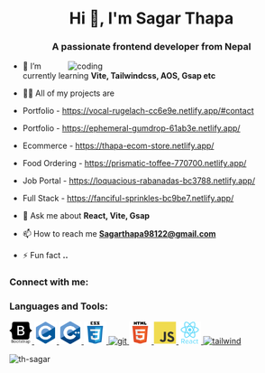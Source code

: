 

<h1 align="center">Hi 👋, I'm Sagar Thapa</h1>
<h3 align="center">A passionate frontend developer from Nepal</h3>


<img align="right" alt="coding" width="400px" src="https://www.pixelcrayons.com/blog/wp-content/uploads/2021/08/great-coder.gif">

- 🌱 I’m currently learning **Vite, Tailwindcss, AOS, Gsap etc**

- 👨‍💻 All of my projects are 
- Portfolio - https://vocal-rugelach-cc6e9e.netlify.app/#contact
- Portfolio - https://ephemeral-gumdrop-61ab3e.netlify.app/
- Ecommerce - https://thapa-ecom-store.netlify.app/
- Food Ordering - https://prismatic-toffee-770700.netlify.app/
- Job Portal - https://loquacious-rabanadas-bc3788.netlify.app/
- Full Stack - https://fanciful-sprinkles-bc9be7.netlify.app/

- 💬 Ask me about **React, Vite, Gsap**

- 📫 How to reach me **Sagarthapa98122@gmail.com**

- ⚡ Fun fact **..**

<h3 align="left">Connect with me:</h3>
<p align="left">
</p>

<h3 align="left">Languages and Tools:</h3>
<p align="left"> <a href="https://getbootstrap.com" target="_blank" rel="noreferrer"> <img src="https://raw.githubusercontent.com/devicons/devicon/master/icons/bootstrap/bootstrap-plain-wordmark.svg" alt="bootstrap" width="40" height="40"/> </a> <a href="https://www.cprogramming.com/" target="_blank" rel="noreferrer"> <img src="https://raw.githubusercontent.com/devicons/devicon/master/icons/c/c-original.svg" alt="c" width="40" height="40"/> </a> <a href="https://www.w3schools.com/cpp/" target="_blank" rel="noreferrer"> <img src="https://raw.githubusercontent.com/devicons/devicon/master/icons/cplusplus/cplusplus-original.svg" alt="cplusplus" width="40" height="40"/> </a> <a href="https://www.w3schools.com/css/" target="_blank" rel="noreferrer"> <img src="https://raw.githubusercontent.com/devicons/devicon/master/icons/css3/css3-original-wordmark.svg" alt="css3" width="40" height="40"/> </a> <a href="https://git-scm.com/" target="_blank" rel="noreferrer"> <img src="https://www.vectorlogo.zone/logos/git-scm/git-scm-icon.svg" alt="git" width="40" height="40"/> </a> <a href="https://www.w3.org/html/" target="_blank" rel="noreferrer"> <img src="https://raw.githubusercontent.com/devicons/devicon/master/icons/html5/html5-original-wordmark.svg" alt="html5" width="40" height="40"/> </a> <a href="https://developer.mozilla.org/en-US/docs/Web/JavaScript" target="_blank" rel="noreferrer"> <img src="https://raw.githubusercontent.com/devicons/devicon/master/icons/javascript/javascript-original.svg" alt="javascript" width="40" height="40"/> </a> <a href="https://reactjs.org/" target="_blank" rel="noreferrer"> <img src="https://raw.githubusercontent.com/devicons/devicon/master/icons/react/react-original-wordmark.svg" alt="react" width="40" height="40"/> </a> <a href="https://tailwindcss.com/" target="_blank" rel="noreferrer"> <img src="https://www.vectorlogo.zone/logos/tailwindcss/tailwindcss-icon.svg" alt="tailwind" width="40" height="40"/> </a> </p>

<p><img align="center" src="https://github-readme-stats.vercel.app/api/top-langs?username=th-sagar&show_icons=true&locale=en&layout=compact" alt="th-sagar" /></p>
